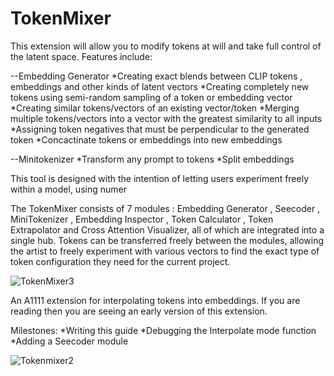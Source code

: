 # TokenMixer
This extension will allow you to modify tokens at will and take full control of the latent space. Features include:

--Embedding Generator
*Creating exact blends between CLIP tokens , embeddings and other kinds of latent vectors
*Creating completely new tokens using semi-random sampling of a token or embedding vector
*Creating similar tokens/vectors of an existing vector/token
*Merging multiple tokens/vectors into a vector with the greatest similarity to all inputs
*Assigning token negatives that must be perpendicular to the generated token
*Concactinate tokens or embeddings into new embeddings

--Minitokenizer
*Transform any prompt to tokens
*Split embeddings



This tool is designed with the intention of letting users experiment freely within a model, using numer



The TokenMixer consists of 7 modules : Embedding Generator , Seecoder , MiniTokenizer , Embedding Inspector , Token Calculator , Token Extrapolator and Cross Attention Visualizer, all of which are integrated into a single hub. Tokens can be transferred freely between the modules, allowing the artist to freely experiment with various vectors to find the exact type of token configuration they need for the current project. 









![TokenMixer3](https://github.com/Nekos4Lyfe/TokenMixer/assets/130230016/48b1b3e7-d2f3-40c4-81c6-d282326df130)

An A1111 extension for interpolating tokens into embeddings. 
If you are reading then you are seeing an early version of this extension. 

Milestones:
*Writing this guide 
*Debugging the Interpolate mode function 
*Adding a Seecoder module

![Tokenmixer2](https://github.com/Nekos4Lyfe/TokenMixer/assets/130230016/acd006f2-3e5a-4f2e-af1e-3f6d7e834385)






